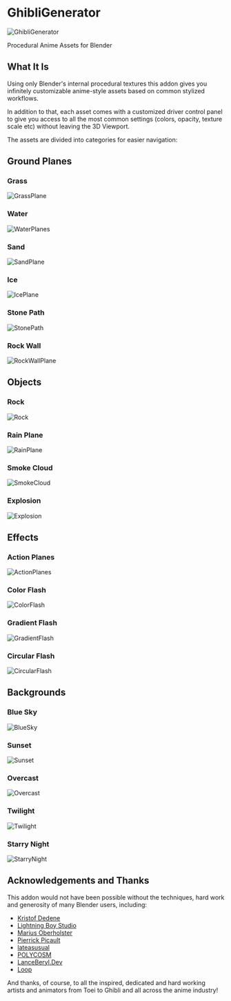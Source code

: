 # GhibliGenerator
![GhibliGenerator](/screenshots/GhibliGenerator.PNG)

Procedural Anime Assets for Blender

## What It Is

Using only Blender's internal procedural textures this addon gives you infinitely customizable anime-style assets based on common stylized workflows. 

In addition to that, each asset comes with a customized driver control panel to give you access to all the most common settings (colors, opacity, texture scale etc) without leaving the 3D Viewport.

The assets are divided into categories for easier navigation:

## Ground Planes

### Grass
![GrassPlane](/screenshots/GrassPlane.png)

### Water
![WaterPlanes](/screenshots/WaterPlanes.png)

### Sand
![SandPlane](/screenshots/SandPlane.png)

### Ice
![IcePlane](/screenshots/IcePlane.png)

### Stone Path
![StonePath](/screenshots/StonePath.png)

### Rock Wall
![RockWallPlane](/screenshots/RockWallPlane.png)

## Objects

### Rock
![Rock](/screenshots/Rock.png)

### Rain Plane
![RainPlane](/screenshots/RainPlane.png)

### Smoke Cloud
![SmokeCloud](/screenshots/SmokeCloud.png)

### Explosion
![Explosion](/screenshots/Explosion.png)


## Effects

### Action Planes
![ActionPlanes](/screenshots/ActionPlanes.png)

### Color Flash
![ColorFlash](/screenshots/ColorFlash.png)

### Gradient Flash
![GradientFlash](/screenshots/GradientFlash.png)

### Circular Flash
![CircularFlash](/screenshots/CircularFlash.png)

## Backgrounds

### Blue Sky
![BlueSky](/screenshots/BlueSky.png)

### Sunset
![Sunset](/screenshots/Sunset.png)

### Overcast
![Overcast](/screenshots/Overcast.png)

### Twilight
![Twilight](/screenshots/Twilight.png)

### Starry Night
![StarryNight](/screenshots/StarryNight.png)


## Acknowledgements and Thanks
This addon would not have been possible without the techniques, hard work and generosity of many Blender users, including:

- [Kristof Dedene](https://www.youtube.com/channel/UCAcXkKCYidxGU-VIA5z-ZzQ)
- [Lightning Boy Studio](https://www.youtube.com/c/LightningBoyStudio)
- [Marius Oberholster](https://www.youtube.com/c/MariusOberholster)
- [Pierrick Picault](https://www.youtube.com/c/PierrickPicaut_P2DESIGN)
- [lateasusual](https://twitter.com/lateasusual_)
- [POLYCOSM](https://www.youtube.com/c/POLYCOSM)
- [LanceBeryl.Dev](https://www.youtube.com/c/LanceBerylDev)
- [Loop](https://www.youtube.com/channel/UChS_1gry7bQeIbdHVSRqMAw)

And thanks, of course, to all the inspired, dedicated and hard working artists and animators from Toei to Ghibli and all across the anime industry!
